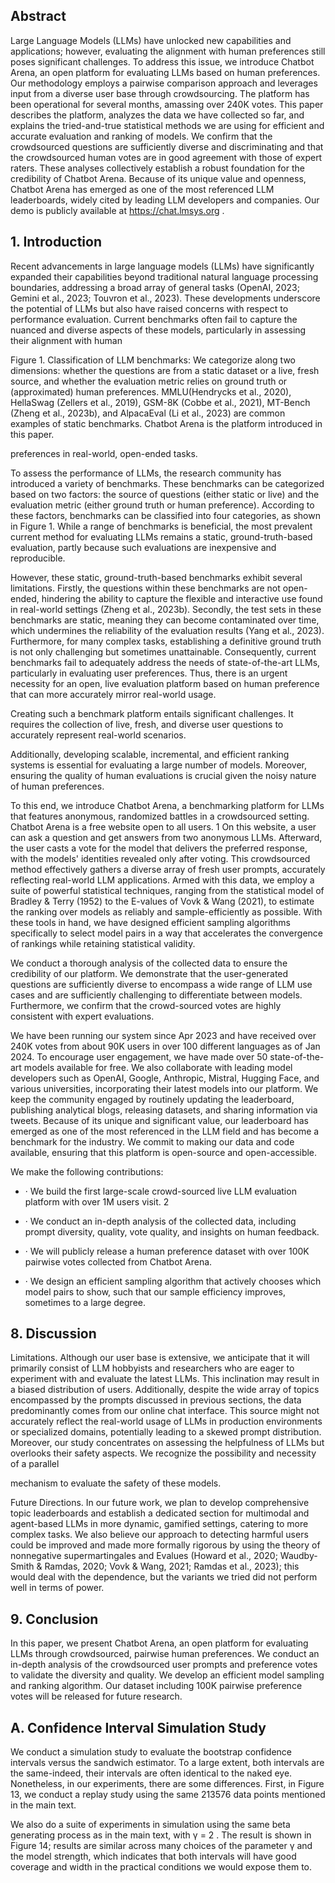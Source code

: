 ## Abstract

Large Language Models (LLMs) have unlocked new capabilities and applications; however, evaluating the alignment with human preferences still poses significant challenges. To address this issue, we introduce Chatbot Arena, an open platform for evaluating LLMs based on human preferences. Our methodology employs a pairwise comparison approach and leverages input from a diverse user base through crowdsourcing. The platform has been operational for several months, amassing over 240K votes. This paper describes the platform, analyzes the data we have collected so far, and explains the tried-and-true statistical methods we are using for efficient and accurate evaluation and ranking of models. We confirm that the crowdsourced questions are sufficiently diverse and discriminating and that the crowdsourced human votes are in good agreement with those of expert raters. These analyses collectively establish a robust foundation for the credibility of Chatbot Arena. Because of its unique value and openness, Chatbot Arena has emerged as one of the most referenced LLM leaderboards, widely cited by leading LLM developers and companies. Our demo is publicly available at https://chat.lmsys.org .

## 1. Introduction

Recent advancements in large language models (LLMs) have significantly expanded their capabilities beyond traditional natural language processing boundaries, addressing a broad array of general tasks (OpenAI, 2023; Gemini et al., 2023; Touvron et al., 2023). These developments underscore the potential of LLMs but also have raised concerns with respect to performance evaluation. Current benchmarks often fail to capture the nuanced and diverse aspects of these models, particularly in assessing their alignment with human

Figure 1. Classification of LLM benchmarks: We categorize along two dimensions: whether the questions are from a static dataset or a live, fresh source, and whether the evaluation metric relies on ground truth or (approximated) human preferences. MMLU(Hendrycks et al., 2020), HellaSwag (Zellers et al., 2019), GSM-8K (Cobbe et al., 2021), MT-Bench (Zheng et al., 2023b), and AlpacaEval (Li et al., 2023) are common examples of static benchmarks. Chatbot Arena is the platform introduced in this paper.

<!-- image -->

preferences in real-world, open-ended tasks.

To assess the performance of LLMs, the research community has introduced a variety of benchmarks. These benchmarks can be categorized based on two factors: the source of questions (either static or live) and the evaluation metric (either ground truth or human preference). According to these factors, benchmarks can be classified into four categories, as shown in Figure 1. While a range of benchmarks is beneficial, the most prevalent current method for evaluating LLMs remains a static, ground-truth-based evaluation, partly because such evaluations are inexpensive and reproducible.

However, these static, ground-truth-based benchmarks exhibit several limitations. Firstly, the questions within these benchmarks are not open-ended, hindering the ability to capture the flexible and interactive use found in real-world settings (Zheng et al., 2023b). Secondly, the test sets in these benchmarks are static, meaning they can become contaminated over time, which undermines the reliability of the evaluation results (Yang et al., 2023). Furthermore, for many complex tasks, establishing a definitive ground truth is not only challenging but sometimes unattainable. Consequently, current benchmarks fail to adequately address the needs of state-of-the-art LLMs, particularly in evaluating user preferences. Thus, there is an urgent necessity for an open, live evaluation platform based on human preference that can more accurately mirror real-world usage.

Creating such a benchmark platform entails significant challenges. It requires the collection of live, fresh, and diverse user questions to accurately represent real-world scenarios.

Additionally, developing scalable, incremental, and efficient ranking systems is essential for evaluating a large number of models. Moreover, ensuring the quality of human evaluations is crucial given the noisy nature of human preferences.

To this end, we introduce Chatbot Arena, a benchmarking platform for LLMs that features anonymous, randomized battles in a crowdsourced setting. Chatbot Arena is a free website open to all users. 1 On this website, a user can ask a question and get answers from two anonymous LLMs. Afterward, the user casts a vote for the model that delivers the preferred response, with the models' identities revealed only after voting. This crowdsourced method effectively gathers a diverse array of fresh user prompts, accurately reflecting real-world LLM applications. Armed with this data, we employ a suite of powerful statistical techniques, ranging from the statistical model of Bradley & Terry (1952) to the E-values of Vovk & Wang (2021), to estimate the ranking over models as reliably and sample-efficiently as possible. With these tools in hand, we have designed efficient sampling algorithms specifically to select model pairs in a way that accelerates the convergence of rankings while retaining statistical validity.

We conduct a thorough analysis of the collected data to ensure the credibility of our platform. We demonstrate that the user-generated questions are sufficiently diverse to encompass a wide range of LLM use cases and are sufficiently challenging to differentiate between models. Furthermore, we confirm that the crowd-sourced votes are highly consistent with expert evaluations.

We have been running our system since Apr 2023 and have received over 240K votes from about 90K users in over 100 different languages as of Jan 2024. To encourage user engagement, we have made over 50 state-of-the-art models available for free. We also collaborate with leading model developers such as OpenAI, Google, Anthropic, Mistral, Hugging Face, and various universities, incorporating their latest models into our platform. We keep the community engaged by routinely updating the leaderboard, publishing analytical blogs, releasing datasets, and sharing information via tweets. Because of its unique and significant value, our leaderboard has emerged as one of the most referenced in the LLM field and has become a benchmark for the industry. We commit to making our data and code available, ensuring that this platform is open-source and open-accessible.

We make the following contributions:

- · We build the first large-scale crowd-sourced live LLM evaluation platform with over 1M users visit. 2

- · We conduct an in-depth analysis of the collected data, including prompt diversity, quality, vote quality, and insights on human feedback.
- · We will publicly release a human preference dataset with over 100K pairwise votes collected from Chatbot Arena.
- · We design an efficient sampling algorithm that actively chooses which model pairs to show, such that our sample efficiency improves, sometimes to a large degree.

## 8. Discussion

Limitations. Although our user base is extensive, we anticipate that it will primarily consist of LLM hobbyists and researchers who are eager to experiment with and evaluate the latest LLMs. This inclination may result in a biased distribution of users. Additionally, despite the wide array of topics encompassed by the prompts discussed in previous sections, the data predominantly comes from our online chat interface. This source might not accurately reflect the real-world usage of LLMs in production environments or specialized domains, potentially leading to a skewed prompt distribution. Moreover, our study concentrates on assessing the helpfulness of LLMs but overlooks their safety aspects. We recognize the possibility and necessity of a parallel

mechanism to evaluate the safety of these models.

Future Directions. In our future work, we plan to develop comprehensive topic leaderboards and establish a dedicated section for multimodal and agent-based LLMs in more dynamic, gamified settings, catering to more complex tasks. We also believe our approach to detecting harmful users could be improved and made more formally rigorous by using the theory of nonnegative supermartingales and Evalues (Howard et al., 2020; Waudby-Smith & Ramdas, 2020; Vovk & Wang, 2021; Ramdas et al., 2023); this would deal with the dependence, but the variants we tried did not perform well in terms of power.

## 9. Conclusion

In this paper, we present Chatbot Arena, an open platform for evaluating LLMs through crowdsourced, pairwise human preferences. We conduct an in-depth analysis of the crowdsourced user prompts and preference votes to validate the diversity and quality. We develop an efficient model sampling and ranking algorithm. Our dataset including 100K pairwise preference votes will be released for future research.

## A. Confidence Interval Simulation Study

We conduct a simulation study to evaluate the bootstrap confidence intervals versus the sandwich estimator. To a large extent, both intervals are the same-indeed, their intervals are often identical to the naked eye. Nonetheless, in our experiments, there are some differences. First, in Figure 13, we conduct a replay study using the same 213576 data points mentioned in the main text.

We also do a suite of experiments in simulation using the same beta generating process as in the main text, with γ = 2 . The result is shown in Figure 14; results are similar across many choices of the parameter γ and the model strength, which indicates that both intervals will have good coverage and width in the practical conditions we would expose them to.

